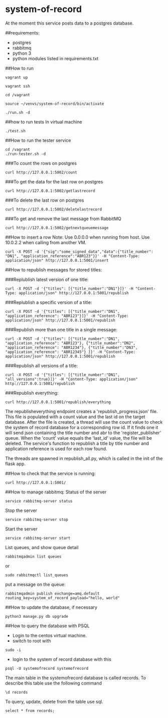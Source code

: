 # system-of-record
At the moment this service posts data to a postgres database.

##requirements:
- postgres
- rabbitmq
- python 3
- python modules listed in requirements.txt

##How to run

```
vagrant up
```

```
vagrant ssh
```

```
cd /vagrant
```

```
source ~/venvs/system-of-record/bin/activate
```

```
./run.sh -d
```

##how to run tests
In virtual machine

```
./test.sh
```

##How to run the tester service

```
cd /vagrant
./run-tester.sh -d
```
###To count the rows on postgres
```
curl http://127.0.0.1:5002/count
```

###To get the data for the last row on postgres
```
curl http://127.0.0.1:5002/getlastrecord
```

###To delete the last row on postgres
```
curl http://127.0.0.1:5002/deletelastrecord
```

###To get and remove the last message from RabbitMQ
```
curl http://127.0.0.1:5002/getnextqueuemessage
```

##How to insert a row
Note:  Use 0.0.0.0 when running from host.  Use 10.0.2.2 when calling from another VM.

```
curl -X POST -d '{"sig":"some_signed_data","data":{"title_number": "DN1", "application_reference":"ABR123"}}' -H "Content-Type: application/json" http://127.0.0.1:5001/insert
```

##How to republish messages for stored titles:

###Replublish latest version of one title:

```
curl -X POST -d '{"titles": [{"title_number":"DN1"}]}' -H "Content-Type: application/json" http://127.0.0.1:5001/republish
```

###Replublish a specific version of a title:

```
curl -X POST -d '{"titles": [{"title_number":"DN1", "application_reference": "ABR123"}]}' -H "Content-Type: application/json" http://127.0.0.1:5001/republish
```

###Republish more than one title in a single message:
```
curl -X POST -d '{"titles": [{"title_number":"DN1", "application_reference": "ABR123"}, {"title_number":"DN2", "application_reference": "ABR1234"}, {"title_number":"DN3", "application_reference": "ABR12345"} ]}' -H "Content-Type: application/json" http://127.0.0.1:5001/republish
```

###Republish all versions of a title:
```
curl -X POST -d '{"titles": [{"title_number":"DN1", "all_versions":true}]}' -H "Content-Type: application/json" http://127.0.0.1:5001/republish
```

###Republish everything:
```
curl http://127.0.0.1:5001/republish/everything
```

The republisheverything endpoint creates a 'republish_progress.json' file.  This file is populated with a count value
and the last id on the target database.  After the file is created, a thread will use the count value to check the system of
 record database for a corresponding row id.  If it finds one it will send json containing the title number and abr
 to the 'register_publisher' queue. When the 'count' value equals the 'last_id' value, the file will be deleted.
 The service's function to republish a title by title number and application reference is used for each row found.
 

The threads are spawned in republish_all.py, which is called in the init of the flask app. 


##How to check that the service is running:

```
curl http://127.0.0.1:5001/
```

##How to manage rabbitmq:
Status of the server

```
service rabbitmq-server status
```

Stop the server

```
service rabbitmq-server stop
```

Start the server

```
service rabbitmq-server start
```

List queues, and show queue detail

```
rabbitmqadmin list queues
```

or

```
sudo rabbitmqctl list_queues
```

put a message on the queue:

```
rabbitmqadmin publish exchange=amq.default routing_key=system_of_record payload="hello, world"
```

##How to update the database, if necessary

```
python3 manage.py db upgrade
```

##How to query the database with PSQL

- Login to the centos virtual machine.
- switch to root with

```
sudo -i
```

- login to the system of record database with this

```
psql -U systemofrecord systemofrecord
```

The main table in the systemofrecord database is called records. To describe this table use the following command

```
\d records
```

To query, update, delete from the table use sql.

```
select * from records;
```

